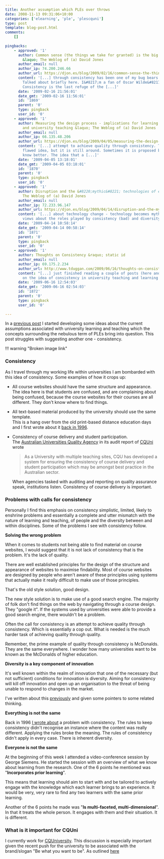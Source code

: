 ```yaml
---
title: Another assumption which PLEs over throws
date: 2008-11-13 09:31:06+10:00
categories: ['elearning', 'ple', 'plescquni']
type: post
template: blog-post.html
comments:
    []
    
pingbacks:
    - approved: '1'
      author: Common sense (the things we take for granted) is the big obstacle for innovation
        &laquo; The Weblog of (a) David Jones
      author_email: null
      author_ip: 74.200.246.66
      author_url: https://djon.es/blog/2009/02/16/common-sense-the-things-we-take-for-granted-is-the-big-obstacle-for-innovation/
      content: '[...] through consistency has been one of my bug bears for over 10 years.
        Talked about briefly here. I&#8217;m a fan of Oscar Wilde&#8217;s take on consistency
        Consistency is the last refuge of the [...]'
      date: '2009-02-16 21:56:01'
      date_gmt: '2009-02-16 11:56:01'
      id: '1869'
      parent: '0'
      type: pingback
      user_id: '0'
    - approved: '1'
      author: Measuring the design process - implications for learning design, e-learning
        and university teaching &laquo; The Weblog of (a) David Jones
      author_email: null
      author_ip: 66.135.48.206
      author_url: https://djon.es/blog/2009/04/05/measuring-the-design-process-implications-for-learning-design-e-learning-and-university-teaching/
      content: '[...] attempt to achieve quality through consistency. This is such a fundamentally
        flawed idea, but it is still around. Sometimes it is proposed by people who should
        know better. The idea that a [...]'
      date: '2009-04-05 13:18:01'
      date_gmt: '2009-04-05 03:18:01'
      id: '1870'
      parent: '0'
      type: pingback
      user_id: '0'
    - approved: '1'
      author: Disruption and the &#8220;mythic&#8221; technologies of education &laquo;
        The Weblog of (a) David Jones
      author_email: null
      author_ip: 72.233.96.147
      author_url: https://djon.es/blog/2009/04/14/disruption-and-the-mythic-technologies-of-education/
      content: '[...] about technology change - technology becomes mythic, and my own
        views about the roles played by consistency (bad) and diversity [...]'
      date: '2009-04-14 10:58:14'
      date_gmt: '2009-04-14 00:58:14'
      id: '1871'
      parent: '0'
      type: pingback
      user_id: '0'
    - approved: '1'
      author: Thoughts on Consistency &raquo; static id
      author_email: null
      author_ip: 69.175.2.234
      author_url: http://www.tduggan.com/2009/06/16/thoughts-on-consistency/
      content: "[...] just finished reading a couple of posts (here and here) by a colleague\_\
        on the idea of consistency in university teaching and learning and it got [...]"
      date: '2009-06-16 12:54:03'
      date_gmt: '2009-06-16 02:54:03'
      id: '1872'
      parent: '0'
      type: pingback
      user_id: '0'
    
---
```

In a [previous post](/blog2/2008/11/12/what-are-the-assumptions-which-pleslearning-20-etc-overthrow/) I started developing some ideas about the current assumptions associated with university learning and teaching which the concepts surrounding the nebulous term of PLEs bring into question. This post struggles with suggesting another one - consistency.

!!! warning "Broken image link"

### Consistency

As I travel through my working life within universities I am bombarded with this idea of consistency. Some examples of how it crops up:

- All course websites should have the same structure and appearance.  
    The idea here is that students are confused, and are complaining about being confused, because the course websites for their courses are all different. They don't know where to find things.
- All text-based material produced by the university should use the same template.  
    This is a hang over from the old print-based distance education days and I first wrote about it [back in 1996](/blog2/publications/computing-by-distance-education-problems-and-solutions/).
- Consistency of course delivery and student participation.  
    The [Australian Universities Quality Agency](http://www.auqa.edu.au/) in its audit report of [CQUni](http://www.cqu.edu.au/) wrote
    
    > As a University with multiple teaching sites, CQU has developed a system for ensuring the consistency of course delivery and student participation which may be amongst best practice in the Australian sector.
    
    When agencies tasked with auditing and reporting on quality assurance speak, institutions listen. Consistency of course delivery is important.

### Problems with calls for consistency

Personally I find this emphasis on consistency simplistic, limited, likely to enshrine problems and essentially a complete and utter mismatch with the nature of learning and teaching, of people and the diversity between and within disciplines. Some of the problems I see with consistency follow.

**Solving the wrong problem**

When it comes to students not being able to find material on course websites, I would suggest that it is not lack of consistency that is the problem. It's the lack of quality.

There are well established principles for the design of the structure and appearance of websites to maximise findability. Most of course websites are designed by people who aren't aware of these principles using systems that actually make it really difficult to make use of those principles.

That's the old style solution, good design.

The new style solution is to make use of a good search engine. The majority of folk don't find things on the web by navigating through a course design. They "google it". If the systems used by universities were able to provide a good search engine, there wouldn't be a problem.

Often the call for consistency is an attempt to achieve quality through consistency. Which is essentially a cop out. What is needed is the much harder task of achieving quality through quality.

Remember, the prime example of quality through consistency is McDonalds. They are the same everywhere. I wonder how many universities want to be known as the McDonalds of higher education.

**Diversity is a key component of innovation**

It's well known within the realm of innovation that one of the necessary (but not sufficient) conditions for innovation is diversity. Aiming for consistency will kill off innovation and open up an organisation to the threat of being unable to respond to changes in the market.

I've written about this [previously](/blog2/2008/10/29/the-importance-of-diversity-to-improving-learning-and-teaching/) and given some pointers to some related thinking.

**Everything is not the same**

Back in 1996 [I wrote about](/blog2/publications/computing-by-distance-education-problems-and-solutions/) a problem with consistency. The rules to keep consistency didn't recognise an instance where the content was really different. Applying the rules broke the meaning. The rules of consistency didn't apply in every case. There is inherent diversity.

**Everyone is not the same**

At the beginning of this week I attended a video-conference session by George Siemens. He started the session with an overview of what we know about learning from the research. One of the 6 points he mentioned was "**Incorporates prior learning**".

This means that learning should aim to start with and be tailored to actively engage with the knowledge which each learner brings to an experience. It would be very, very rare to find any two learners with the same prior learning.

Another of the 6 points he made was "**Is multi-faceted, multi-dimensional**". In that it treats the whole person. It engages with them and their situation. It is different.

### What is it important for CQUni

I currently work for [CQUniversity](http://www.cquni.edu.au/). This discussion is especially important given the recent push for the university to be associated with the brand/slogan "Be what you want to be". As outlined [here](http://content.cqu.edu.au/FCWViewer/view.do?page=6596)